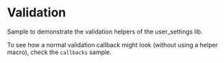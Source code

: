 # Validation

Sample to demonstrate the validation helpers of the user_settings lib.

To see how a normal validation callback might look (without using a helper macro), check the
`callbacks` sample.
